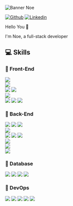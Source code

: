 ![Banner Noe](https://user-images.githubusercontent.com/74982463/145993484-6e94f3dd-5ccc-4ec9-95db-e7d0019be4f9.png)

[![Github](https://img.shields.io/badge/GitHub-100000?style=for-the-badge&logo=github&logoColor=white)](https://github.com/Noe-Epi2024)
[![Linkedin](https://img.shields.io/badge/LinkedIn-0077B5?style=for-the-badge&logo=linkedin&logoColor=white)](https://www.linkedin.com/in/no%C3%A9-jais-06929b1b2)

Hello You 👋

I'm Noe, a full-stack developer

## 💻 Skills

###  📍  Front-End
![](https://img.shields.io/badge/Code-JavaScript-informational?style=flat&logo=JavaScript&logoColor=white&color=ff6a6a)
<br>
![](https://img.shields.io/badge/Code-.NET-informational?style=flat&logo=.net&logoColor=white&color=ff6a6a)
<br>
![](https://img.shields.io/badge/Code-React-informational?style=flat&logo=react&logoColor=white&color=ff6a6a)
![](https://img.shields.io/badge/Code-Nextjs-informational?style=flat&logo=nextdotjs&logoColor=white&color=ff6a6a)
<br>
![](https://img.shields.io/badge/Code-Html-informational?style=flat&logo=html5&logoColor=white&color=ff6a6a)
<br>
![](https://img.shields.io/badge/Style-CSS-informational?style=flat&logo=css3&logoColor=white&color=ff6a6a)
![](https://img.shields.io/badge/Style-Tailwind_CSS-informational?style=flat&logo=tailwindcss&logoColor=white&color=ff6a6a)
![](https://img.shields.io/badge/Style-Bootstrap-informational?style=flat&logo=bootstrap&logoColor=white&color=ff6a6a)


###  📍 Back-End
![](https://img.shields.io/badge/Code-C-informational?style=flat&logo=c&logoColor=white&color=55C2E1)
![](https://img.shields.io/badge/Code-C++-informational?style=flat&logo=c%2B%2B&logoColor=white&color=55C2E1)
![](https://img.shields.io/badge/Code-CSharp-informational?style=flat&logo=c-sharp&logoColor=white&color=55C2E1)
<br>
![](https://img.shields.io/badge/Code-Java-informational?style=flat&logo=openjdk&logoColor=white&color=55C2E1)
<br>
![](https://img.shields.io/badge/Code-Nodejs-informational?style=flat&logo=nodedotjs&logoColor=white&color=55C2E1)
![](https://img.shields.io/badge/Code-Nestjs-informational?style=flat&logo=nestjs&logoColor=white&color=55C2E1)
![](https://img.shields.io/badge/Code-Express-informational?style=flat&logo=express&logoColor=white&color=55C2E1)
<br>
![](https://img.shields.io/badge/Code-GraphQL-informational?style=flat&logo=graphql&logoColor=white&color=55C2E1)
<br>
![](https://img.shields.io/badge/Code-Haskell-informational?style=flat&logo=haskell&logoColor=white&color=55C2E1)
<br>
![](https://img.shields.io/badge/Code-Python-informational?style=flat&logo=python&logoColor=white&color=55C2E1)

###  📍 Database
![](https://img.shields.io/badge/Database-MongoDB-informational?style=flat&logo=mongodb&logoColor=white&color=c90c69)
![](https://img.shields.io/badge/Database-PostgreSQL-informational?style=flat&logo=postgresql&logoColor=white&color=c90c69)
![](https://img.shields.io/badge/Database-mySQL-informational?style=flat&logo=mysql&logoColor=white&color=c90c69)
![](https://img.shields.io/badge/Database-Neo4j-informational?style=flat&logo=neo4j&logoColor=white&color=c90c69)

###  📍 DevOps
![](https://img.shields.io/badge/Tool-GitLab_CI%2FCD-informational?style=flat&logo=gitlab&logoColor=white&color=0E86D4)
![](https://img.shields.io/badge/Tool-Harbor-informational?style=flat&logo=harbor&logoColor=white&color=0E86D4)
![](https://img.shields.io/badge/Cloud-AWS-informational?style=flat&logo=amazon&logoColor=white&color=0E86D4)
![](https://img.shields.io/badge/Tool-Vault-informational?style=flat&logo=hashicorp&logoColor=white&color=5C4EE5)
![](https://img.shields.io/badge/Tool-Docker-informational?style=flat&logo=docker&logoColor=white&color=0E86D4)
